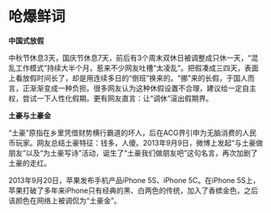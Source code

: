 # 呛爆鲜词

**中国式放假**

中秋节休息3天，国庆节休息7天，前后有3个周末双休日被调整成只休一天，“混乱工作模式”持续大半个月，惹来不少网友吐槽“太凌乱”。把假凑成三四天，表面上看放假时间长了，却是用连续多日的“倒班”换来的。“挪”来的长假，于国人而言，正渐渐变成一种负担。很多网友认为这种休假设置不合理，建议给一定自主权，尝试一下人性化假期。更有网友直言：让“调休”滚出假期界。 

**土豪与土豪金**

“土豪”原指在乡里凭借财势横行霸道的坏人，后在ACG界引申为无脑消费的人民币玩家。网友总结土豪特征：钱多，人傻。2013年9月9日，微博上发起“与土豪做朋友”以及“为土豪写诗”活动，诞生了“土豪我们做朋友吧”这句名言，再次加剧了土豪的走红。 

2013年9月20日，苹果发布手机产品iPhone 5S、iPhone 5C。在iPhone 5S上，苹果打破了多年来iPhone只有经典的黑、白两色的传统，加入了香槟金色，之后该颜色在网络上被调侃为“土豪金”。
